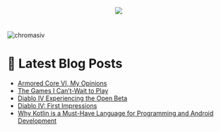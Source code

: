 <p align="center"> <img src="https://github.com/ChromasIV/ChromasIV/assets/5700984/3a3ca945-cf32-4dd8-aca1-643a22df7ec9"/></p>

<h1 align="Center"> </h1>
<p align="left"> <img src="https://komarev.com/ghpvc/?username=chromasiv" alt="chromasiv" /> </p>

# 📩 Latest Blog Posts
<!-- BLOG-POST-LIST:START -->
- [Armored Core VI, My Opinions](https://chromasgaming.com/2023/09/09/armored-core-vi/)
- [The Games I Can’t-Wait to Play](https://chromasgaming.com/2023/08/18/the-games-i-cant-wait-to-play/)
- [Diablo IV Experiencing the Open Beta](https://chromasgaming.com/2023/03/30/diabloivopen-beta/)
- [Diablo IV: First Impressions](https://chromasgaming.com/2023/03/21/diablo-iv-impression/)
- [Why Kotlin is a Must-Have Language for Programming and Android Development](https://chromasgaming.com/2023/03/07/kotlin-why-its-a-must/)
<!-- BLOG-POST-LIST:END -->
